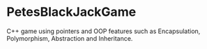 # PetesBlackJackGame
C++ game using pointers and OOP features such as Encapsulation, Polymorphism, Abstraction and Inheritance.
